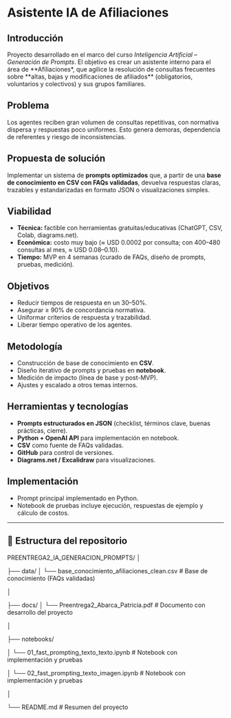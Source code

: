 # Asistente IA de Afiliaciones

## Introducción

Proyecto desarrollado en el marco del curso _Inteligencia Artificial – Generación de Prompts_. El objetivo es crear un asistente interno para el área de **Afiliaciones\*, que agilice la resolución de consultas frecuentes sobre **altas, bajas y modificaciones de afiliados\*\* (obligatorios, voluntarios y colectivos) y sus grupos familiares.

## Problema

Los agentes reciben gran volumen de consultas repetitivas, con normativa dispersa y respuestas poco uniformes. Esto genera demoras, dependencia de referentes y riesgo de inconsistencias.

## Propuesta de solución

Implementar un sistema de **prompts optimizados** que, a partir de una **base de conocimiento en CSV con FAQs validadas**, devuelva respuestas claras, trazables y estandarizadas en formato JSON o visualizaciones simples.

## Viabilidad

- **Técnica:** factible con herramientas gratuitas/educativas (ChatGPT, CSV, Colab, diagrams.net).
- **Económica:** costo muy bajo (≈ USD 0.0002 por consulta; con 400–480 consultas al mes, ≈ USD 0.08–0.10).
- **Tiempo:** MVP en 4 semanas (curado de FAQs, diseño de prompts, pruebas, medición).

## Objetivos

- Reducir tiempos de respuesta en un 30–50%.
- Asegurar ≥ 90% de concordancia normativa.
- Uniformar criterios de respuesta y trazabilidad.
- Liberar tiempo operativo de los agentes.

## Metodología

- Construcción de base de conocimiento en **CSV**.
- Diseño iterativo de prompts y pruebas en **notebook**.
- Medición de impacto (línea de base y post-MVP).
- Ajustes y escalado a otros temas internos.

## Herramientas y tecnologías

- **Prompts estructurados en JSON** (checklist, términos clave, buenas prácticas, cierre).
- **Python + OpenAI API** para implementación en notebook.
- **CSV** como fuente de FAQs validadas.
- **GitHub** para control de versiones.
- **Diagrams.net / Excalidraw** para visualizaciones.

## Implementación

- Prompt principal implementado en Python.
- Notebook de pruebas incluye ejecución, respuestas de ejemplo y cálculo de costos.

---

## 📂 Estructura del repositorio

PREENTREGA2_IA_GENERACION_PROMPTS/
│

├── data/
│ └── base_conocimiento_afiliaciones_clean.csv # Base de conocimiento (FAQs validadas)

│

├── docs/
│ └── Preentrega2_Abarca_Patricia.pdf # Documento con desarrollo del proyecto

│

├── notebooks/

│ └── 01_fast_prompting_texto_texto.ipynb # Notebook con implementación y pruebas

│ └── 02_fast_prompting_texto_imagen.ipynb # Notebook con implementación y pruebas

│

└── README.md # Resumen del proyecto
